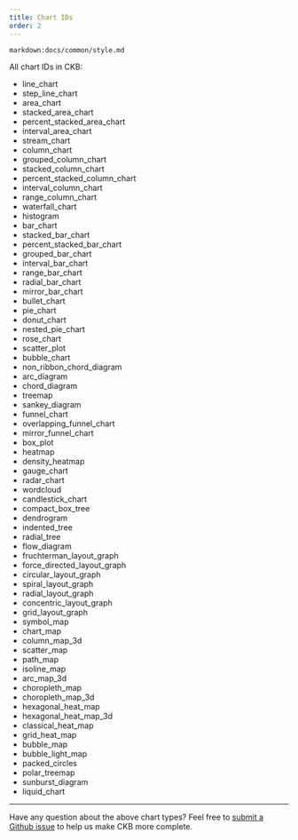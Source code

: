 ```yaml
---
title: Chart IDs
order: 2
---
```


`markdown:docs/common/style.md`

<div class="doc-md">

All chart IDs in CKB:

* line\_chart
* step\_line\_chart
* area\_chart
* stacked\_area\_chart
* percent\_stacked\_area\_chart
* interval\_area\_chart
* stream\_chart
* column\_chart
* grouped\_column\_chart
* stacked\_column\_chart
* percent\_stacked\_column\_chart
* interval\_column\_chart
* range\_column\_chart
* waterfall\_chart
* histogram
* bar\_chart
* stacked\_bar\_chart
* percent\_stacked\_bar\_chart
* grouped\_bar\_chart
* interval\_bar\_chart
* range\_bar\_chart
* radial\_bar\_chart
* mirror\_bar\_chart
* bullet\_chart
* pie\_chart
* donut\_chart
* nested\_pie\_chart
* rose\_chart
* scatter\_plot
* bubble\_chart
* non\_ribbon\_chord\_diagram
* arc\_diagram
* chord\_diagram
* treemap
* sankey\_diagram
* funnel\_chart
* overlapping\_funnel\_chart
* mirror\_funnel\_chart
* box\_plot
* heatmap
* density\_heatmap
* gauge\_chart
* radar\_chart
* wordcloud
* candlestick\_chart
* compact\_box\_tree
* dendrogram
* indented\_tree
* radial\_tree
* flow\_diagram
* fruchterman\_layout\_graph
* force\_directed\_layout\_graph
* circular\_layout\_graph
* spiral\_layout\_graph
* radial\_layout\_graph
* concentric\_layout\_graph
* grid\_layout\_graph
* symbol\_map
* chart\_map
* column\_map\_3d
* scatter\_map
* path\_map
* isoline\_map
* arc\_map\_3d
* choropleth\_map
* choropleth\_map\_3d
* hexagonal\_heat\_map
* hexagonal\_heat\_map\_3d
* classical\_heat\_map
* grid\_heat\_map
* bubble\_map
* bubble\_light\_map
* packed\_circles
* polar\_treemap
* sunburst\_diagram
* liquid\_chart

----

Have any question about the above chart types? Feel free to [submit a Github issue](https://github.com/antvis/AVA/issues/new) to help us make CKB more complete.

</div>
